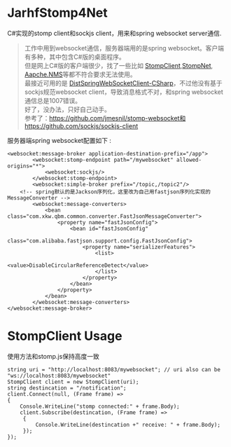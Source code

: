 # JarhfStomp4Net
C#实现的stomp client和sockjs client，用来和spring websocket server通信.  

> 工作中用到websocket通信，服务器端用的是spring websocket。客户端有多种，其中包含C#版的桌面程序。  
但是网上C#版的客户端很少，找了一些比如 [StompClient](https://github.com/Code-Sharp/StompSharp),[StompNet](https://github.com/krlito/StompNet), [Aapche.NMS](http://activemq.apache.org/nms/)等都不符合要求无法使用。    
最接近可用的是 [DistSpringWebSocketClient-CSharp](https://github.com/DistChen/DistSpringWebsocketClient-CSharp)，不过他没有基于sockjs规范websocket client，导致消息格式不对，和spring websocket通信总是1007错误。    
好了，没办法，只好自己动手。  
参考了：https://github.com/jmesnil/stomp-websocket和https://github.com/sockjs/sockjs-client


服务器端spring websocket配置如下 :
```
<websocket:message-broker application-destination-prefix="/app">
        <websocket:stomp-endpoint path="/mywebsocket" allowed-origins="*">
            <websocket:sockjs/>
        </websocket:stomp-endpoint>
        <websocket:simple-broker prefix="/topic,/topic2"/>
	<!-- spring默认的是Jackson序列化，这里改为自己用fastjson序列化实现的MessageConverter -->
        <websocket:message-converters>
            <bean class="com.xkw.qbm.common.converter.FastJsonMessageConverter">
                <property name="fastJsonConfig">
                    <bean id="fastJsonConfig"
                          class="com.alibaba.fastjson.support.config.FastJsonConfig">
                        <property name="serializerFeatures">
                            <list>
                                <value>DisableCircularReferenceDetect</value>
                            </list>
                        </property>
                    </bean>
                </property>
            </bean>
        </websocket:message-converters>        
</websocket:message-broker>
```

# StompClient Usage
使用方法和stomp.js保持高度一致

```
string uri = "http://localhost:8083/mywebsocket"; // uri also can be "ws://localhost:8083/mywebsocket"
StompClient client = new StompClient(uri);
string destincation = "/notification";
client.Connect(null, (Frame frame) =>
{
	Console.WriteLine("stomp connected:" + frame.Body);
	client.Subscribe(destincation, (Frame frame) =>
	 {
		 Console.WriteLine(destincation +" receive: " + frame.Body);
	 });
});
```
